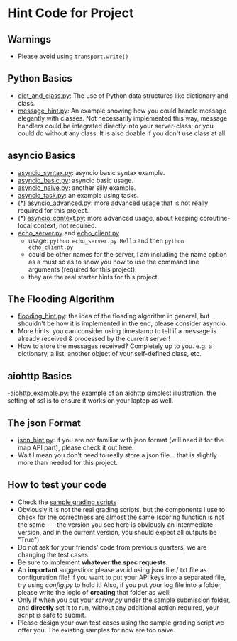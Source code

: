 # Hint Code for Project

## Warnings
- Please avoid using ```transport.write()```

## Python Basics

- [dict_and_class.py](./dict_and_class.py): The use of Python data structures like dictionary and class.
- [message_hint.py](./message_hint.py): An example showing how you could handle message elegantly with classes. Not necessarily implemented this way, message handlers could be integrated directly into your server-class; or you could do without any class. It is also doable if you don't use class at all.

## asyncio Basics
- [asyncio_syntax.py](./asyncio_syntax.py): asyncio basic syntax example.
- [asyncio_basic.py](./asyncio_basic.py): asyncio basic usage.
- [asyncio_naive.py](./asyncio_naive.py): another silly example.
- [asyncio_task.py](./asyncio_task.py): an example using tasks.
- (\*) [asyncio_advanced.py](./asyncio_advanced.py): more advanced usage that is not really required for this project.
- (\*) [asyncio_context.py](./asyncio_context.py): more advanced usage, about keeping coroutine-local context, not required.
- [echo_server.py](./echo_server.py) and [echo_client.py](./echo_client.py)
    * usage: ```python echo_server.py Hello``` and then ```python echo_client.py```
    * could be other names for the server, I am including the name option as a must so as to show you how to use the command line arguments (required for this project).
    * they are the real starter hints for this project.

## The Flooding Algorithm

- [flooding_hint.py](./flooding_hint.py): the idea of the floading algorithm in general, but shouldn't be how it is implemented in the end, please consider asyncio.
- More hints: you can consider using timestamp to tell if a message is already received & processed by the current server!
- How to store the messages received? Completely up to you. e.g. a dictionary, a list, another object of your self-defined class, etc.

## aiohttp Basics
-[aiohttp_example.py](./aiohttp_example.py): the example of an aiohttp simplest illustration. the setting of ssl is to ensure it works on your laptop as well.

## The json Format

- [json_hint.py](./json_hint.py): if you are not familiar with json format (will need it for the map API part), please check it out here.
- Wait I mean you don't need to really store a json file... that is slightly more than needed for this project.

## How to test your code

- Check the [sample grading scripts](https://github.com/CS131-TA-team/CS131-Project-Sample-Grading-Script)
- Obviously it is not the real grading scripts, but the components I use to check for the correctness are almost the same (scoring function is not the same --- the version you see here is obviously an intermediate version, and in the current version, you should expect all outputs be "True")
- Do not ask for your friends' code from previous quarters, we are changing the test cases.
- Be sure to implement **whatever the spec requests**.
- An **important** suggestion: please avoid using json file / txt file as configuration file! If you want to put your API keys into a separated file, try using *config.py* to hold it! Also, if you put your log file into a folder, please write the logic of **creating** that folder as well!
- Only if when you put your *server.py* under the sample submission folder, and **directly** set it to run, without any additional action required, your script is safe to submit.
- Please design your own test cases using the sample grading script we offer you. The existing samples for now are too naive.
